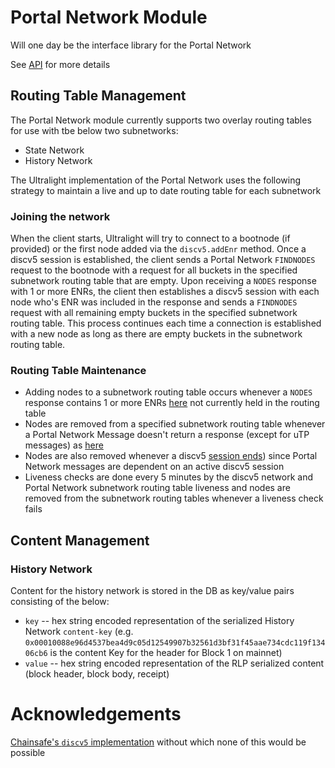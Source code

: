 # Portal Network Module 

Will one day be the interface library for the Portal Network

See [API](./docs/modules.md) for more details

## Routing Table Management

The Portal Network module currently supports two overlay routing tables for use with tbe below two subnetworks:
- State Network
- History Network

The Ultralight implementation of the Portal Network uses the following strategy to maintain a live and up to date routing table for each subnetwork

### Joining the network

When the client starts, Ultralight will try to connect to a bootnode (if provided) or the first node added via the `discv5.addEnr` method.  Once a discv5 session is established, the client sends a Portal Network `FINDNODES` request to the bootnode with a request for all buckets in the specified subnetwork routing table that are empty.  Upon receiving a `NODES` response with 1 or more ENRs, the client then establishes a discv5 session with each node who's ENR was included in the response  and sends a `FINDNODES` request with all remaining empty buckets in the specified subnetwork routing table.  This process continues each time a connection is established with a new node as long as there are empty buckets in the subnetwork routing table.

### Routing Table Maintenance

- Adding nodes to a subnetwork routing table occurs whenever a `NODES` response contains 1 or more ENRs [here](https://github.com/ethereumjs/ultralight/blob/1b374767997d2feb5addd478d09fd94d6750da3b/packages/portalnetwork/src/client/client.ts#L192) not currently held in the routing table
- Nodes are removed from a specified subnetwork routing table whenever a Portal Network Message doesn't return a response (except for uTP messages) as [here](https://github.com/ethereumjs/ultralight/blob/1b374767997d2feb5addd478d09fd94d6750da3b/packages/portalnetwork/src/client/client.ts#L540)
- Nodes are also removed whenever a discv5 [session ends](https://github.com/ethereumjs/ultralight/blob/1b374767997d2feb5addd478d09fd94d6750da3b/packages/portalnetwork/src/client/client.ts#L71)) since Portal Network messages are dependent on an active discv5 session
- Liveness checks are done every 5 minutes by the discv5 network and Portal Network subnetwork routing table liveness and nodes are removed from the subnetwork routing tables whenever a liveness check fails

## Content Management

### History Network

Content for the history network is stored in the DB as key/value pairs consisting of the below:
- `key` -- hex string encoded representation of the serialized History Network `content-key` (e.g. `0x00010088e96d4537bea4d9c05d12549907b32561d3bf31f45aae734cdc119f13406cb6` is the content Key for the header for Block 1 on mainnet)
- `value` -- hex string encoded representation of the RLP serialized content (block header, block body, receipt)
# Acknowledgements

[Chainsafe's `discv5` implementation](https://github.com/ChainSafe/discv5) without which none of this would be possible